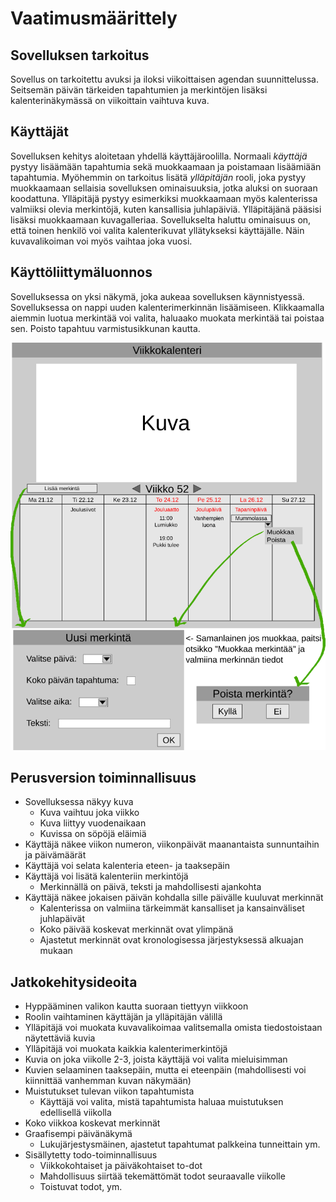 # Vaatimusmäärittely

## Sovelluksen tarkoitus

Sovellus on tarkoitettu avuksi ja iloksi viikoittaisen agendan suunnittelussa. Seitsemän päivän tärkeiden tapahtumien ja merkintöjen lisäksi kalenterinäkymässä on viikoittain vaihtuva kuva.

## Käyttäjät

Sovelluksen kehitys aloitetaan yhdellä käyttäjäroolilla. Normaali *käyttäjä* pystyy lisäämään tapahtumia sekä muokkaamaan ja poistamaan lisäämiään tapahtumia. Myöhemmin on tarkoitus lisätä *ylläpitäjän* rooli, joka pystyy muokkaamaan sellaisia sovelluksen ominaisuuksia, jotka aluksi on suoraan koodattuna. Ylläpitäjä pystyy esimerkiksi muokkaamaan myös kalenterissa valmiiksi olevia merkintöjä, kuten kansallisia juhlapäiviä. Ylläpitäjänä pääsisi lisäksi muokkaamaan kuvagalleriaa. Sovellukselta haluttu ominaisuus on, että toinen henkilö voi valita kalenterikuvat yllätykseksi käyttäjälle. Näin kuvavalikoiman voi myös vaihtaa joka vuosi.

## Käyttöliittymäluonnos

Sovelluksessa on yksi näkymä, joka aukeaa sovelluksen käynnistyessä. Sovelluksessa on nappi uuden kalenterimerkinnän lisäämiseen. Klikkaamalla aiemmin luotua merkintää voi valita, haluaako muokata merkintää tai poistaa sen. Poisto tapahtuu varmistusikkunan kautta.

![Luonnoskuva sovelluksesta](https://github.com/maariaw/ot-harjoitustyo/blob/main/dokumentaatio/kuvat/vm-1.png)

## Perusversion toiminnallisuus

* Sovelluksessa näkyy kuva
  * Kuva vaihtuu joka viikko
  * Kuva liittyy vuodenaikaan
  * Kuvissa on söpöjä eläimiä
* Käyttäjä näkee viikon numeron, viikonpäivät maanantaista sunnuntaihin ja päivämäärät
* Käyttäjä voi selata kalenteria eteen- ja taaksepäin
* Käyttäjä voi lisätä kalenteriin merkintöjä
  * Merkinnällä on päivä, teksti ja mahdollisesti ajankohta
* Käyttäjä näkee jokaisen päivän kohdalla sille päivälle kuuluvat merkinnät
  * Kalenterissa on valmiina tärkeimmät kansalliset ja kansainväliset juhlapäivät
  * Koko päivää koskevat merkinnät ovat ylimpänä
  * Ajastetut merkinnät ovat kronologisessa järjestyksessä alkuajan mukaan

## Jatkokehitysideoita

* Hyppääminen valikon kautta suoraan tiettyyn viikkoon
* Roolin vaihtaminen käyttäjän ja ylläpitäjän välillä
* Ylläpitäjä voi muokata kuvavalikoimaa valitsemalla omista tiedostoistaan näytettäviä kuvia
* Ylläpitäjä voi muokata kaikkia kalenterimerkintöjä
* Kuvia on joka viikolle 2-3, joista käyttäjä voi valita mieluisimman
* Kuvien selaaminen taaksepäin, mutta ei eteenpäin (mahdollisesti voi kiinnittää vanhemman kuvan näkymään)
* Muistutukset tulevan viikon tapahtumista
  * Käyttäjä voi valita, mistä tapahtumista haluaa muistutuksen edellisellä viikolla
* Koko viikkoa koskevat merkinnät
* Graafisempi päivänäkymä
  * Lukujärjestysmäinen, ajastetut tapahtumat palkkeina tunneittain ym.
* Sisällytetty todo-toiminnallisuus
  * Viikkokohtaiset ja päiväkohtaiset to-dot
  * Mahdollisuus siirtää tekemättömät todot seuraavalle viikolle
  * Toistuvat todot, ym.
